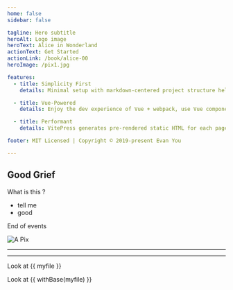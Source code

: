 ```yaml
---
home: false
sidebar: false

tagline: Hero subtitle
heroAlt: Logo image
heroText: Alice in Wonderland
actionText: Get Started
actionLink: /book/alice-00
heroImage: /pix1.jpg

features:
  - title: Simplicity First
    details: Minimal setup with markdown-centered project structure helps you focus on writing.

  - title: Vue-Powered
    details: Enjoy the dev experience of Vue + webpack, use Vue components in markdown, and develop custom themes with Vue.

  - title: Performant
    details: VitePress generates pre-rendered static HTML for each page, and runs as an SPA once a page is loaded.

footer: MIT Licensed | Copyright © 2019-present Evan You

---
```


<script setup>
import { ref } from 'vue'
import { withBase } from 'vitepress'
const myfile = ref('./book/images/illustration-1.png')
</script>

## Good Grief

What is this ?

- tell me
- good

End of events

![A Pix](./book/images/illustration-1.png)

---

<Xfigure src="./book/images/illustration-1.png"
caption="My special book" />

---

Look at {{ myfile }}

Look at {{ withBase(myfile) }}
